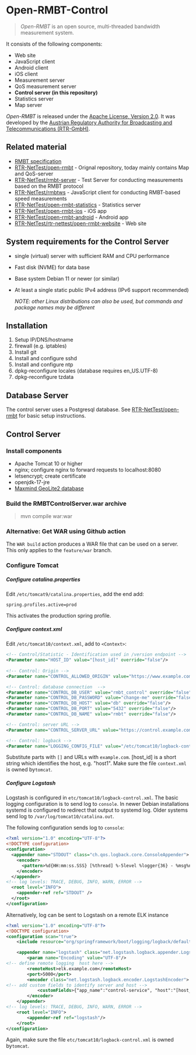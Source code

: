 Open-RMBT-Control
=========

> *Open-RMBT* is an open source, multi-threaded bandwidth measurement system.

It consists of the following components:
* Web site
* JavaScript client
* Android client
* iOS client
* Measurement server
* QoS measurement server
* <strong>Control server (in this repository)</strong>
* Statistics server 
* Map server

*Open-RMBT* is released under the [Apache License, Version 2.0](LICENSE). It was developed
by the [Austrian Regulatory Authority for Broadcasting and Telecommunications (RTR-GmbH)](https://www.rtr.at/).

Related material
----------------

* [RMBT specification](https://www.netztest.at/doc/)
* [RTR-NetTest/open-rmbt](https://github.com/rtr-nettest/open-rmbt) - Orignal repository, today mainly contains Map and QoS-server
* [RTR-NetTest/rmbt-server](https://github.com/rtr-nettest/rmbt-server) - Test Server for conducting measurements based on the RMBT protocol
* [RTR-NetTest/rmbtws](https://github.com/rtr-nettest/rmbtws) - JavaScript client for conducting RMBT-based speed measurements
* [RTR-NetTest/open-rmbt-statistics](https://github.com/rtr-nettest//open-rmbt-statistics) - Statistics server
* [RTR-NetTest/open-rmbt-ios](https://github.com/rtr-nettest/open-rmbt-ios) - iOS app
* [RTR-NetTest/open-rmbt-android](https://github.com/rtr-nettest/open-rmbt-android) - Android app
* [RTR-NetTest/rtr-nettest/open-rmbt-website](https://github.com/rtr-nettest/open-rmbt-website) - Web site

System requirements for the Control Server
-------------------

* single (virtual) server with sufficient RAM and CPU performance
* Fast disk (NVME) for data base
* Base system Debian 11 or newer (or similar)
* At least a single static public IPv4 address (IPv6 support recommended)

  *NOTE: other Linux distributions can also be used, but commands and package names may be different*

Installation
--------------

1. Setup IP/DNS/hostname
2. firewall (e.g. iptables)
3. Install git
4. Install and configure sshd
5. Install and configure ntp
6. dpkg-reconfigure locales (database requires en_US.UTF-8)
7. dpkg-reconfigure tzdata

## Database Server

The control server uses a Postgresql database. See [RTR-NetTest/open-rmbt](https://github.com/rtr-nettest/open-rmbt)
for basic setup instructions.

## Control Server

### Install components

* Apache Tomcat 10 or higher
* nginx; configure nginx to forward requests to localhost:8080
* letsencrypt; create certificate
* openjdk-17-jre
* [Maxmind GeoLite2 database](https://dev.maxmind.com/geoip/geolite2-free-geolocation-data)

### Build the RMBTControlServer.war archive

> mvn compile war:war

### Alternative: Get WAR using Github action

The `WAR build` action produces a WAR file that can be used on a server. This only applies to the `feature/war` branch.

### Configure Tomcat

##### Configure catalina.properties
Edit `/etc/tomcat9/catalina.properties`, add the end add:

```properties
spring.profiles.active=prod
```
This activates the production spring profile.

##### Configure context.xml
Edit `/etc/tomcat10/context.xml`, add to `<Context>`:

```xml
<!-- Control/Statistic - Identification used in /version endpoint -->
<Parameter name="HOST_ID" value="[host_id]" override="false"/>
        
<!-- Control: Origin -->
<Parameter name="CONTROL_ALLOWED_ORIGIN" value="https://www.example.com" override="false"/>

<!-- Control: database connection  -->
<Parameter name="CONTROL_DB_USER" value="rmbt_control" override="false"/>
<Parameter name="CONTROL_DB_PASSWORD" value="change-me" override="false"/>
<Parameter name="CONTROL_DB_HOST" value="db" override="false"/>
<Parameter name="CONTROL_DB_PORT" value="5432" override="false"/>
<Parameter name="CONTROL_DB_NAME" value="rmbt" override="false"/>

<!-- Control: server URL -->
<Parameter name="CONTROL_SERVER_URL" value="https://control.example.com/RMBTControlServer" override="false"/>

<!-- Control: logback -->
<Parameter name="LOGGING_CONFIG_FILE" value="/etc/tomcat10/logback-control.xml" override="false"/>
```

Substitute parts with `[]` and URLs with `example.com`. [host_id] is a short string
which identifies the host, e.g. "host1".
Make sure the file `context.xml` is owned by`tomcat`.

##### Configure Logstash

Logstash is configured in `etc/tomcat10/logback-control.xml`.
The basic logging configuration is to send log to `console`. In newer Debian installations systemd is
configured to redirect that output to systemd log. Older systems send log to `/var/log/tomcat10/catalina.out`.

The following configuration sends log to `console`:

```xml
<?xml version="1.0" encoding="UTF-8"?>
<!DOCTYPE configuration>
<configuration>
  <appender name="STDOUT" class="ch.qos.logback.core.ConsoleAppender">
    <encoder>
      <pattern>%d{HH:mm:ss.SSS} [%thread] %-5level %logger{36} - %msg%n</pattern>
    </encoder>
  </appender>
<!-- log levels: TRACE, DEBUG, INFO, WARN, ERROR -->
  <root level="INFO">
    <appender-ref ref="STDOUT" />
  </root>
</configuration>
```
Alternatively, log can be sent to Logstash on a remote ELK instance
```xml
<?xml version="1.0" encoding="UTF-8"?>
<!DOCTYPE configuration>
<configuration scan="true">
    <include resource="org/springframework/boot/logging/logback/defaults.xml"/>

    <appender name="logstash" class="net.logstash.logback.appender.LogstashTcpSocketAppender">
        <param name="Encoding" value="UTF-8"/>
<!-- define remote logging  host here -->
        <remoteHost>elk.example.com</remoteHost>
        <port>5000</port>
        <encoder class="net.logstash.logback.encoder.LogstashEncoder">
<!-- add custom fields to identify server and host -->
            <customFields>{"app_name":"control-service", "host":"[host_id]"}</customFields>
        </encoder>
    </appender>
<!-- log levels: TRACE, DEBUG, INFO, WARN, ERROR -->
    <root level="INFO">
        <appender-ref ref="logstash"/>
    </root>
</configuration>
```
Again, make sure the file `etc/tomcat10/logback-control.xml` is owned by`tomcat`.



